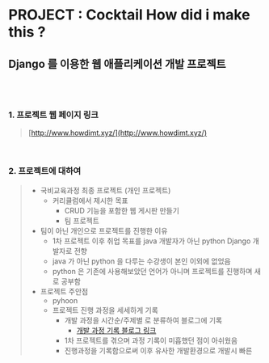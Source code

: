# PROJECT : Cocktail How did i make this ?

## Django 를 이용한 웹 애플리케이션 개발 프로젝트


<br><br>


### 1. 프로젝트 웹 페이지 링크
> [http://www.howdimt.xyz/](http://www.howdimt.xyz/)


<br>

### 2. 프로젝트에 대하여
> * 국비교육과정 최종 프로젝트 (개인 프로젝트)
>   * 커리큘럼에서 제시한 목표
>     * CRUD 기능을 포함한 웹 게시판 만들기
>     * 팀 프로젝트
> * 팀이 아닌 개인으로 프로젝트를 진행한 이유
>   * 1차 프로젝트 이후 취업 목표를 java 개발자가 아닌 python Django 개발자로 전향
>   * java 가 아닌 python 을 다루는 수강생이 본인 이외에 없었음
>   * python 은 기존에 사용해보았던 언어가 아니며 프로젝트를 진행하며 새로 공부함
> * 프로젝트 주안점
>   * pyhoon 
>   * 프로젝트 진행 과정을 세세하게 기록
>     * 개발 과정을 시간순/주제별 로 분류하여 블로그에 기록
>       * [개발 과정 기록 블로그 링크]()
>     * 1차 프로젝트를 겪으며 과정 기록이 미흡했던 점이 아쉬웠음
>     * 진행과정을 기록함으로써 이후 유사한 개발환경으로 개발시 빠른
